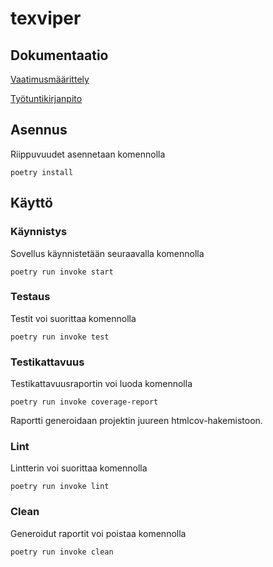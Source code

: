 # texviper

## Dokumentaatio

[Vaatimusmäärittely](dokumentaatio/vaatimusmaarittely.md)

[Työtuntikirjanpito](dokumentaatio/tuntikirjanpito.md)

## Asennus

Riippuvuudet asennetaan komennolla

```shell
poetry install
```

## Käyttö

### Käynnistys

Sovellus käynnistetään seuraavalla komennolla

```shell
poetry run invoke start
```

### Testaus

Testit voi suorittaa komennolla

```shell
poetry run invoke test
```

### Testikattavuus

Testikattavuusraportin voi luoda komennolla

```shell
poetry run invoke coverage-report
```

Raportti generoidaan projektin juureen htmlcov-hakemistoon.

### Lint

Lintterin voi suorittaa komennolla

```shell
poetry run invoke lint
```

### Clean

Generoidut raportit voi poistaa komennolla

```shell
poetry run invoke clean
```

